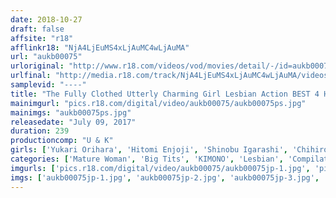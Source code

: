 ```yaml
---
date: 2018-10-27
draft: false
affsite: "r18"
afflinkr18: "NjA4LjEuMS4xLjAuMC4wLjAuMA"
url: "aukb00075"
urloriginal: "http://www.r18.com/videos/vod/movies/detail/-/id=aukb00075"
urlfinal: "http://media.r18.com/track/NjA4LjEuMS4xLjAuMC4wLjAuMA/videos/vod/movies/detail/-/id=aukb00075"
samplevid: "----"
title: "The Fully Clothed Utterly Charming Girl Lesbian Action BEST 4 Hours"
mainimgurl: "pics.r18.com/digital/video/aukb00075/aukb00075ps.jpg"
mainimgs: "aukb00075ps.jpg"
releasedate: "July 09, 2017"
duration: 239
productioncomp: "U & K"
girls: ['Yukari Orihara', 'Hitomi Enjoji', 'Shinobu Igarashi', 'Chihiro Kitagawa', 'Hisae Yabe', 'Yuri Honma', 'Megumi Futaba', 'Wako Anto', 'Yukari Seno', 'Erika Shirono']
categories: ['Mature Woman', 'Big Tits', 'KIMONO', 'Lesbian', 'Compilation', 'Hi-Def']
imgurls: ['pics.r18.com/digital/video/aukb00075/aukb00075jp-1.jpg', 'pics.r18.com/digital/video/aukb00075/aukb00075jp-2.jpg', 'pics.r18.com/digital/video/aukb00075/aukb00075jp-3.jpg', 'pics.r18.com/digital/video/aukb00075/aukb00075jp-4.jpg', 'pics.r18.com/digital/video/aukb00075/aukb00075jp-5.jpg', 'pics.r18.com/digital/video/aukb00075/aukb00075jp-6.jpg', 'pics.r18.com/digital/video/aukb00075/aukb00075jp-7.jpg', 'pics.r18.com/digital/video/aukb00075/aukb00075jp-8.jpg', 'pics.r18.com/digital/video/aukb00075/aukb00075jp-9.jpg', 'pics.r18.com/digital/video/aukb00075/aukb00075jp-10.jpg', 'pics.r18.com/digital/video/aukb00075/aukb00075jp-11.jpg', 'pics.r18.com/digital/video/aukb00075/aukb00075jp-12.jpg', 'pics.r18.com/digital/video/aukb00075/aukb00075jp-13.jpg', 'pics.r18.com/digital/video/aukb00075/aukb00075jp-14.jpg', 'pics.r18.com/digital/video/aukb00075/aukb00075jp-15.jpg', 'pics.r18.com/digital/video/aukb00075/aukb00075jp-16.jpg', 'pics.r18.com/digital/video/aukb00075/aukb00075jp-17.jpg', 'pics.r18.com/digital/video/aukb00075/aukb00075jp-18.jpg', 'pics.r18.com/digital/video/aukb00075/aukb00075jp-19.jpg', 'pics.r18.com/digital/video/aukb00075/aukb00075jp-20.jpg']
imgs: ['aukb00075jp-1.jpg', 'aukb00075jp-2.jpg', 'aukb00075jp-3.jpg', 'aukb00075jp-4.jpg', 'aukb00075jp-5.jpg', 'aukb00075jp-6.jpg', 'aukb00075jp-7.jpg', 'aukb00075jp-8.jpg', 'aukb00075jp-9.jpg', 'aukb00075jp-10.jpg', 'aukb00075jp-11.jpg', 'aukb00075jp-12.jpg', 'aukb00075jp-13.jpg', 'aukb00075jp-14.jpg', 'aukb00075jp-15.jpg', 'aukb00075jp-16.jpg', 'aukb00075jp-17.jpg', 'aukb00075jp-18.jpg', 'aukb00075jp-19.jpg', 'aukb00075jp-20.jpg']
---
```

